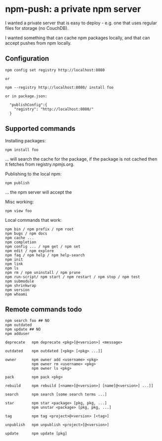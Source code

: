 # npm-push: a private npm server

I wanted a private server that is easy to deploy - e.g. one that uses regular files for storage (no CouchDB).

I wanted something that can cache npm packages locally, and that can accept pushes from npm locally.

## Configuration

    npm config set registry http://localhost:8080

    or

    npm --registry http://localhost:8080/ install foo

    or in package.json:

      "publishConfig":{
        "registry": "http://localhost:8080/"
      }


## Supported commands

Installing packages:

    npm install foo

... will search the cache for the package, if the package is not cached then it fetches from registry.npmjs.org.

Publishing to the local npm:

    npm publish

... the npm server will accept the

Misc working:

    npm view foo

Local commands that work:

    npm bin / npm prefix / npm root
    npm bugs / npm docs
    npm cache ...
    npm completion
    npm config ... / npm get / npm set
    npm edit / npm explore
    npm faq / npm help / npm help-search
    npm init
    npm link
    npm ls
    npm rm / npm uninstall / npm prune
    npm run-script/ npm start / npm restart / npm stop / npm test
    npm submodule
    npm shrinkwrap
    npm version
    npm whoami

## Remote commands todo

    npm search foo ## NO
    npm outdated
    npm update ## NO
    npm adduser

    deprecate   npm deprecate <pkg>[@<version>] <message>

    outdated    npm outdated [<pkg> [<pkg> ...]]

    owner       npm owner add <username> <pkg>
                npm owner rm <username> <pkg>
                npm owner ls <pkg>

    pack        npm pack <pkg>

    rebuild     npm rebuild [<name>[@<version>] [name[@<version>] ...]]

    search      npm search [some search terms ...]

    star        npm star <package> [pkg, pkg, ...]
                npm unstar <package> [pkg, pkg, ...]

    tag         npm tag <project>@<version> [<tag>]

    unpublish   npm unpublish <project>[@<version>]

    update      npm update [pkg]
